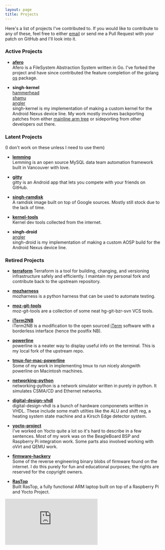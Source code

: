 ```yaml
---
layout: page
title: Projects
---
```


Here's a list of projects I've contributed to. If you would like to contribute to any of these, feel free to either [email](mailto:simar@linux.com) or send me a Pull Request with your patch on GitHub and I'll look into it.

### Active Projects

* **[afero](https://github.com/simar7/afero)**    
Afero is a FileSystem Abstraction System written in Go. I've forked the project and have since contributed the feature completion of the golang [os](https://golang.org/pkg/os) package.

* **singh-kernel**    
[hammerhead](https://github.com/simar7/singh-kernel-hammerhead)    
[shamu](https://github.com/simar7/singh-kernel-shamu)        
[angler](https://github.com/simar7/singh-kernel-angler)    
singh-kernel is my implementation of making a custom kernel for the Android Nexus device line. My work mostly involves backporting patches from either [mainline arm tree](http://ftp.arm.linux.org.uk/cgit/linux-arm.git) or sideporting from other developers out there.

### Latent Projects
(I don't work on these unless I need to use them)

* **[lemming](https://github.com/simar7/lemming)**    
Lemming is an open source MySQL data team automation framework built in Vancouver with love.

* **[gitty](https://github.com/engineeringX/gitty)**    
gitty is an Android app that lets you compete with your friends on GitHub.

* **[singh-ramdisk](https://github.com/simar7/singh-ramdisk)**    
A ramdisk image built on top of Google sources. Mostly still stock due to the lack of time.

* **[kernel-tools](https://github.com/simar7/kernel-tools)**    
Kernel dev tools collected from the internet.

* **singh-droid**      
[angler](https://github.com/simar7/angleroid)        
singh-droid is my implementation of making a custom AOSP build for the Android Nexus device line.

### Retired Projects

* **[terraform](https://github.com/simar7/terraform)**
Terraform is a tool for building, changing, and versioning infrastructure safely and efficiently. I maintain my personal fork and contribute back to the upstream repository.

* **[mozharness](https://github.com/mozilla/build-mozharness)**    
mozharness is a python harness that can be used to automate testing.

* **[moz-git-tools](https://github.com/simar7/moz-git-tools)**    
moz-git-tools are a collection of some neat hg-git-bzr-svn VCS tools.

* **[iTerm2NB](https://github.com/simar7/iTerm2)**    
iTerm2NB is a modification to the open sourced [iTerm](http://iterm2.com/) software with a borderless interface (hence the postfix NB).

* **[powerline](https://github.com/simar7/powerline)**     
powerline is a neater way to display useful info on the terminal. This is my local fork of the upstream repo.

* **[tmux-for-mac-powerline](https://github.com/simar7/tmux-for-mac-powerline)**     
Some of my work in implementing tmux to run nicely alongwith powerline on Macintosh machines.

* **[networking-python](https://github.com/simar7/networking-python)**    
networking-python is a network simulator written in purely in python. It simulates CSMA/CD and Ethernet networks.

* **[digital-design-vhdl](https://github.com/simar7/digital-design-vhdl)**    
digital-design-vhdl is a bunch of hardware componenets written in VHDL. These include some math utilties like the ALU and shift reg, a heating system state machine and a Kirsch Edge detector system.

* **[yocto-project](https://github.com/simar7/yocto-project)**    
I've worked on Yocto quite a lot so it's hard to describe in a few sentences. Most of my work was on the BeagleBoard BSP and Raspberry Pi integration work. Some parts also involved working with oVirt and QEMU work.

* **[firmware-hackery](https://github.com/simar7/firmware-hackery)**    
Some of the reverse engineering binary blobs of firmware found on the internet. I do this purely for fun and educational purposes; the rights are reserved for the copyright owners.

* **[RasTop](https://plus.google.com/photos/113314680959125706225/albums/5827461406250990737?authkey=CNKmy9TCq76FmQE)**    
Built RasTop, a fully functional ARM laptop built on top of a Raspberry Pi and Yocto Project.


[![Analytics](https://ga-beacon.appspot.com/UA-58200910-1/simar7.github.io/projects.md?pixel)](https://github.com/igrigorik/ga-beacon)
